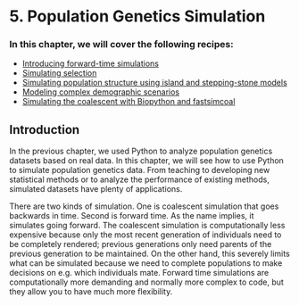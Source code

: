 
# 5. Population Genetics Simulation

### In this chapter, we will cover the following recipes:
- [Introducing forward-time simulations](Basic_SimuPOP.ipynb)
- [Simulating selection](Selection.ipynb)
- [Simulating population structure using island and stepping-stone models](Pop_Structure.ipynb)
- [Modeling complex demographic scenarios](Complex.ipynb)
- [Simulating the coalescent with Biopython and fastsimcoal](Coalescent.ipynb)


## Introduction
In the previous chapter, we used Python to analyze population genetics datasets based on
real data. In this chapter, we will see how to use Python to simulate population genetics data.
From teaching to developing new statistical methods or to analyze the performance of existing
methods, simulated datasets have plenty of applications.

There are two kinds of simulation. One is coalescent simulation that goes backwards in time.
Second is forward time. As the name implies, it simulates going forward. The coalescent
simulation is computationally less expensive because only the most recent generation of
individuals need to be completely rendered; previous generations only need parents of
the previous generation to be maintained. On the other hand, this severely limits what can
be simulated because we need to complete populations to make decisions on e.g. which
individuals mate. Forward time simulations are computationally more demanding and
normally more complex to code, but they allow you to have much more flexibility.